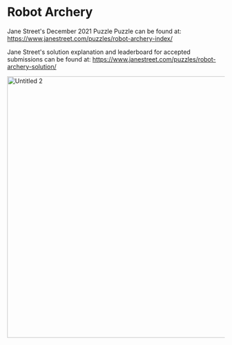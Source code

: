 # Robot Archery
Jane Street's December 2021 Puzzle
Puzzle can be found at: https://www.janestreet.com/puzzles/robot-archery-index/

Jane Street's solution explanation and leaderboard for accepted submissions can be found at: https://www.janestreet.com/puzzles/robot-archery-solution/

<img width="605" alt="Untitled 2" src="https://user-images.githubusercontent.com/82794849/148239854-78b4007c-f68b-4fb1-8cc4-608b47979719.png">

